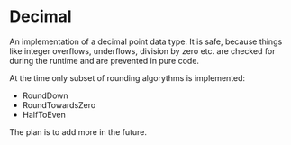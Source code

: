 # Decimal

An implementation of a decimal point data type. It is safe, because things like integer overflows, underflows, division by zero etc. are checked for during the runtime and are prevented in pure code.

At the time only subset of rounding algorythms is implemented:

- RoundDown
- RoundTowardsZero
- HalfToEven

The plan is to add more in the future.

